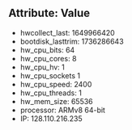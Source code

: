 ## Attribute:	Value

* hwcollect_last:	1649966420
* bootdisk_lasttrim:	1736286643
* hw_cpu_bits:	64
* hw_cpu_cores:	8
* hw_cpu_hv:  	1
* hw_cpu_sockets	1
* hw_cpu_speed:	2400
* hw_cpu_threads: 	1
* hw_mem_size: 	65536
* processor:  	ARMv8 64-bit
* IP:             128.110.216.235
